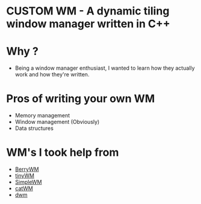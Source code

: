 # CUSTOM WM - A dynamic tiling window manager written in C++
# Why ?
* Being a window manager enthusiast, I wanted to learn how they actually work and how they're written.
# Pros of writing your own WM
* Memory management
* Window management (Obviously)
* Data structures
# WM's I took help from
* [BerryWM](https://berrywm.org/)
* [tinyWM](https://github.com/mackstann/tinywm)
* [SimpleWM](https://github.com/kcirick/simplewm)
* [catWM](https://github.com/pyknite/catwm)
* [dwm](https://dwm.suckless.org/)
